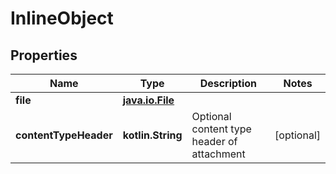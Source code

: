 
# InlineObject

## Properties
Name | Type | Description | Notes
------------ | ------------- | ------------- | -------------
**file** | [**java.io.File**](java.io.File) |  | 
**contentTypeHeader** | **kotlin.String** | Optional content type header of attachment |  [optional]



